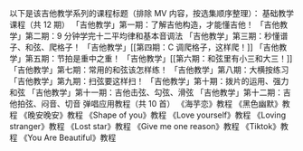 以下是该吉他教学系列的课程标题（排除 MV 内容，按选集顺序整理）：
基础教学课程（共 12 期）
「吉他教学」第一期：了解吉他构造，才能懂吉他！
「吉他教学」第二期：9 分钟学完十二平均律和基本音调法
「吉他教学」第三期：秒懂谱子、和弦、爬格子！
「吉他教学」[[第四期：C 调爬格子，这样爬！]]
「吉他教学」第五期：节拍是重中之重！
「吉他教学」[[第六期：和弦里有小三和大三！]]
「吉他教学」第七期：常用的和弦该怎样练！
「吉他教学」第八期：大横按练习
「吉他教学」第九期：扫弦要这样扫！
「吉他教学」第十期：拨片的运用、强力和弦
「吉他教学」第十一期：吉他击弦、勾弦、滑弦
「吉他教学」第十二期：吉他拍弦、闷音、切音
弹唱应用教程（共 10 首）
《海芋恋》教程
《黑色幽默》教程
《晚安晚安》教程
《Shape of you》教程
《Love yourself》教程
《Loving stranger》教程
《Lost star》教程
《Give me one reason》教程
《Tiktok》教程
《You Are Beautiful》教程
